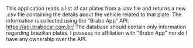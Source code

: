 This application reads a list of car plates from a .csv file and returns a new .csv file containing the details about the vehicle related to that plate.
The information is collected using the "Brabo App" API. https://api.brabocar.com.br/
The database should contain only information regarding brazilian plates.
I possess no affiliation with "Brabo App" nor do I have any ownership over the API.